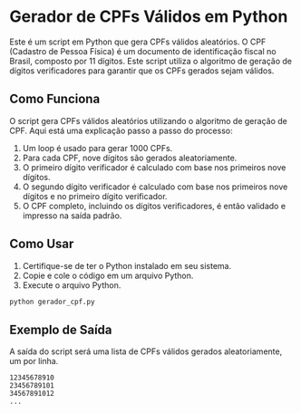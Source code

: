 # Gerador de CPFs Válidos em Python

Este é um script em Python que gera CPFs válidos aleatórios. O CPF (Cadastro de Pessoa Física) é um documento de identificação fiscal no Brasil, composto por 11 dígitos. Este script utiliza o algoritmo de geração de dígitos verificadores para garantir que os CPFs gerados sejam válidos.

## Como Funciona

O script gera CPFs válidos aleatórios utilizando o algoritmo de geração de CPF. Aqui está uma explicação passo a passo do processo:

1. Um loop é usado para gerar 1000 CPFs.
2. Para cada CPF, nove dígitos são gerados aleatoriamente.
3. O primeiro dígito verificador é calculado com base nos primeiros nove dígitos.
4. O segundo dígito verificador é calculado com base nos primeiros nove dígitos e no primeiro dígito verificador.
5. O CPF completo, incluindo os dígitos verificadores, é então validado e impresso na saída padrão.

## Como Usar

1. Certifique-se de ter o Python instalado em seu sistema.
2. Copie e cole o código em um arquivo Python.
3. Execute o arquivo Python.

```bash
python gerador_cpf.py
```

## Exemplo de Saída

A saída do script será uma lista de CPFs válidos gerados aleatoriamente, um por linha.

```
12345678910
23456789101
34567891012
...
```

